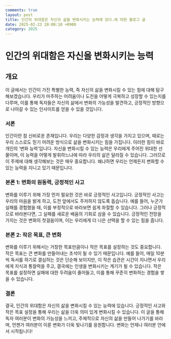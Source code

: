 ```yaml
---
comments: true
layout: post
title: 인간의 위대함은 자신의 삶을 변화시키는 능력에 있다.에 대한 블로그 글
date: 2025-02-23 20:00:10 +0900
category: 2025
---
```


# 인간의 위대함은 자신을 변화시키는 능력

## 개요
이 글에서는 인간이 가진 특별한 능력, 즉 자신의 삶을 변화시킬 수 있는 힘에 대해 탐구해보겠습니다. 우리가 마주하는 어려움이나 도전을 어떻게 극복하고 성장할 수 있는지를 다루며, 이를 통해 독자들은 자신의 삶에서 변화의 가능성을 발견하고, 긍정적인 방향으로 나아갈 수 있는 인사이트를 얻을 수 있을 것입니다.

### 서론
인간이란 참 신비로운 존재입니다. 우리는 다양한 감정과 생각을 가지고 있으며, 때로는 우리 스스로도 믿기 어려운 방식으로 삶을 변화시키는 힘을 가집니다. 이러한 힘이 바로 개인의 ‘변화 능력’입니다. 자신을 변화시킬 수 있는 능력은 우리에게 주어진 위대한 선물이며, 이 능력을 어떻게 발휘하느냐에 따라 우리의 삶은 달라질 수 있습니다. 그러므로 이 주제에 대해 생각해보는 것은 매우 중요합니다. 왜냐하면 우리는 언제든지 변화할 수 있는 능력을 지니고 있기 때문입니다.

### 본론 1: 변화의 원동력, 긍정적인 사고
변화를 이루기 위해 가장 먼저 필요한 것은 바로 긍정적인 사고입니다. 긍정적인 사고는 우리의 마음을 밝게 하고, 도전 앞에서도 주저하지 않도록 돕습니다. 예를 들어, 누군가 실패를 경험했을 때, 이를 부정적으로 바라보면 쉽게 좌절할 수 있습니다. 그러나 긍정적으로 바라본다면, 그 실패를 새로운 배움의 기회로 삼을 수 있습니다. 긍정적인 전망을 가지는 것은 변화의 첫걸음이며, 이는 우리에게 더 나은 선택을 할 수 있는 힘을 줍니다. 

### 본론 2: 작은 목표, 큰 변화
변화를 이루기 위해서는 거창한 목표만큼이나 작은 목표를 설정하는 것도 중요합니다. 작은 목표는 큰 변화를 만들어내는 초석이 될 수 있기 때문입니다. 예를 들어, 매일 10분씩 독서를 하기로 결심하는 것은 단순해 보이지만, 이 작은 습관은 시간이 지나면서 우리에게 지식과 통찰력을 주고, 결국에는 인생을 변화시키는 계기가 될 수 있습니다. 작은 목표를 설정하면 실패에 대한 두려움이 줄어들고, 이를 통해 꾸준히 변화하는 경험을 쌓을 수 있습니다.

### 결론
결국, 인간의 위대함은 자신의 삶을 변화시킬 수 있는 능력에 있습니다. 긍정적인 사고와 작은 목표 설정을 통해 우리는 삶을 더욱 의미 있게 변화시킬 수 있습니다. 이 글을 통해 독자 여러분이 변화의 가능성을 느끼고, 주체적으로 자신의 삶을 만들어 나가기를 바라며, 언젠가 여러분이 이룬 변화가 더욱 빛나기를 응원합니다. 변화는 언제나 여러분 안에서 시작됩니다!